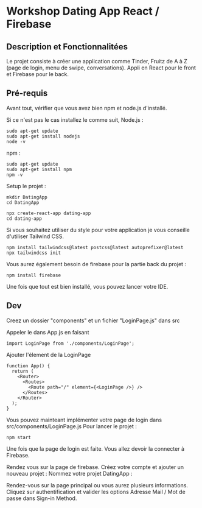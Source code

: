 # Workshop Dating App React / Firebase

## Description et Fonctionnalitées

Le projet consiste à créer une application comme Tinder, Fruitz de A à Z  (page de login, menu de swipe, conversations). Appli en React pour le front et Firebase pour le back.

## Pré-requis

Avant tout, vérifier que vous avez bien npm et node.js d'installé.

Si ce n'est pas le cas installez le comme suit,
Node.js :
```
sudo apt-get update
sudo apt-get install nodejs
node -v
```

npm :
```
sudo apt-get update
sudo apt-get install npm
npm -v
```

Setup le projet :
```
mkdir DatingApp
cd DatingApp
```

```
npx create-react-app dating-app
cd dating-app
```

Si vous souhaitez utiliser du style pour votre application je vous conseille d'utiliser Tailwind CSS.
```
npm install tailwindcss@latest postcss@latest autoprefixer@latest
npx tailwindcss init
```
Vous aurez également besoin de firebase pour la partie back du projet :
```
npm install firebase
```

Une fois que tout est bien installé, vous pouvez lancer votre IDE.

## Dev
Creez un dossier "components" et un fichier "LoginPage.js" dans src

Appeler le dans App.js en faisant
```
import LoginPage from './components/LoginPage';
```

Ajouter l'élement de la LoginPage
```
function App() {
  return (
    <Router>
      <Routes>
        <Route path="/" element={<LoginPage />} />
      </Routes>
    </Router>
  );
}
```

Vous pouvez mainteant implémenter votre page de login dans src/components/LoginPage.js
Pour lancer le projet :

```
npm start
```

Une fois que la page de login est faite.
Vous allez devoir la connecter à Firebase.

Rendez vous sur la page de firebase.
Créez votre compte et ajouter un nouveau projet :
Nommez votre projet DatingApp :

Rendez-vous sur la page principal ou vous aurez plusieurs informations.
Cliquez sur authentification et valider les options Adresse Mail / Mot de passe dans Sign-in Method.